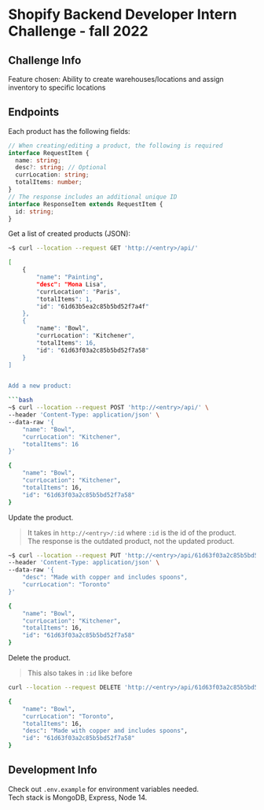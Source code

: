 # Shopify Backend Developer Intern Challenge - fall 2022

## Challenge Info

Feature chosen: Ability to create warehouses/locations and assign inventory to specific locations

## Endpoints

Each product has the following fields:

```ts
// When creating/editing a product, the following is required
interface RequestItem {
  name: string;
  desc?: string; // Optional
  currLocation: string;
  totalItems: number;
}
// The response includes an additional unique ID
interface ResponseItem extends RequestItem {
  id: string;
}
```

Get a list of created products (JSON):

````bash
~$ curl --location --request GET 'http://<entry>/api/'

[
    {
        "name": "Painting",
        "desc": "Mona Lisa",
        "currLocation": "Paris",
        "totalItems": 1,
        "id": "61d63b5ea2c85b5bd52f7a4f"
    },
    {
        "name": "Bowl",
        "currLocation": "Kitchener",
        "totalItems": 16,
        "id": "61d63f03a2c85b5bd52f7a58"
    }
]


Add a new product:

```bash
~$ curl --location --request POST 'http://<entry>/api/' \
--header 'Content-Type: application/json' \
--data-raw '{
    "name": "Bowl",
    "currLocation": "Kitchener",
    "totalItems": 16
}'

{
    "name": "Bowl",
    "currLocation": "Kitchener",
    "totalItems": 16,
    "id": "61d63f03a2c85b5bd52f7a58"
}
````

Update the product.

> It takes in `http://<entry>/:id` where `:id` is the id of the product.  
> The response is the outdated product, not the updated product.

```bash
~$ curl --location --request PUT 'http://<entry>/api/61d63f03a2c85b5bd52f7a58' \
--header 'Content-Type: application/json' \
--data-raw '{
    "desc": "Made with copper and includes spoons",
    "currLocation": "Toronto"
}'

{
    "name": "Bowl",
    "currLocation": "Kitchener",
    "totalItems": 16,
    "id": "61d63f03a2c85b5bd52f7a58"
}
```

Delete the product.

> This also takes in `:id` like before

```bash
curl --location --request DELETE 'http://<entry>/api/61d63f03a2c85b5bd52f7a58'

{
    "name": "Bowl",
    "currLocation": "Toronto",
    "totalItems": 16,
    "desc": "Made with copper and includes spoons",
    "id": "61d63f03a2c85b5bd52f7a58"
}
```

## Development Info

Check out `.env.example` for environment variables needed.  
Tech stack is MongoDB, Express, Node 14.

